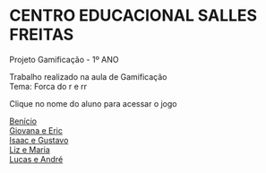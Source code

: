 # CENTRO EDUCACIONAL SALLES FREITAS
<head>
<meta charset="utf-8">
</head>
Projeto Gamificação - 1º ANO

<p>Trabalho realizado na aula de Gamificação<br>
Tema: Forca do r e rr<br>

Clique no nome do aluno para acessar o jogo</p>
<a href="https://silvalaine.github.io/1-ano_Salles/Benicio/">Benício</a><br>
<a href="https://silvalaine.github.io/1-ano_Salles/Giovana e Eric/">Giovana e Eric</a><br>
<a href="https://silvalaine.github.io/1-ano_Salles/Isaac e Gustavo">Isaac e Gustavo</a><br>
<a href="https://silvalaine.github.io/1-ano_Salles/Liz e Maria/">Liz e Maria</a><br>
<a href="https://silvalaine.github.io/1-ano_Salles/Lucas e Andre/">Lucas e André</a><br>



